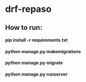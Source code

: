 # drf-repaso

## How to run:
#### pip install -r requirements.txt
#### python manage.py makemigrations
#### python manage.py migrate
#### python manage.py runserver
